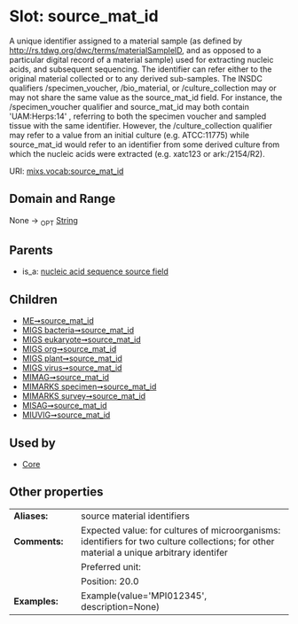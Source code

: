 
# Slot: source_mat_id


A unique identifier assigned to a material sample (as defined by http://rs.tdwg.org/dwc/terms/materialSampleID, and as opposed to a particular digital record of a material sample) used for extracting nucleic acids, and subsequent sequencing. The identifier can refer either to the original material collected or to any derived sub-samples. The INSDC qualifiers /specimen_voucher, /bio_material, or /culture_collection may or may not share the same value as the source_mat_id field. For instance, the /specimen_voucher qualifier and source_mat_id may both contain 'UAM:Herps:14' , referring to both the specimen voucher and sampled tissue with the same identifier. However, the /culture_collection qualifier may refer to a value from an initial culture (e.g. ATCC:11775) while source_mat_id would refer to an identifier from some derived culture from which the nucleic acids were extracted (e.g. xatc123 or ark:/2154/R2).

URI: [mixs.vocab:source_mat_id](https://w3id.org/mixs/vocab/source_mat_id)


## Domain and Range

None ->  <sub>OPT</sub> [String](types/String.md)

## Parents

 *  is_a: [nucleic acid sequence source field](nucleic_acid_sequence_source_field.md)

## Children

 *  [ME➞source_mat_id](ME_source_mat_id.md)
 *  [MIGS bacteria➞source_mat_id](MIGS_bacteria_source_mat_id.md)
 *  [MIGS eukaryote➞source_mat_id](MIGS_eukaryote_source_mat_id.md)
 *  [MIGS org➞source_mat_id](MIGS_org_source_mat_id.md)
 *  [MIGS plant➞source_mat_id](MIGS_plant_source_mat_id.md)
 *  [MIGS virus➞source_mat_id](MIGS_virus_source_mat_id.md)
 *  [MIMAG➞source_mat_id](MIMAG_source_mat_id.md)
 *  [MIMARKS specimen➞source_mat_id](MIMARKS_specimen_source_mat_id.md)
 *  [MIMARKS survey➞source_mat_id](MIMARKS_survey_source_mat_id.md)
 *  [MISAG➞source_mat_id](MISAG_source_mat_id.md)
 *  [MIUVIG➞source_mat_id](MIUVIG_source_mat_id.md)

## Used by

 * [Core](Core.md)

## Other properties

|  |  |  |
| --- | --- | --- |
| **Aliases:** | | source material identifiers |
| **Comments:** | | Expected value: for cultures of microorganisms: identifiers for two culture collections; for other material a unique arbitrary identifer |
|  | | Preferred unit:  |
|  | | Position: 20.0 |
| **Examples:** | | Example(value='MPI012345', description=None) |

